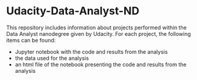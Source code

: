 # Udacity-Data-Analyst-ND
This repository includes information about projects performed within the Data Analyst nanodegree given by Udacity.
For each project, the following items can be found:
 - Jupyter notebook with the code and results from the analysis
 - the data used for the analysis
 - an html file of the notebook presenting the code and results from the analysis
